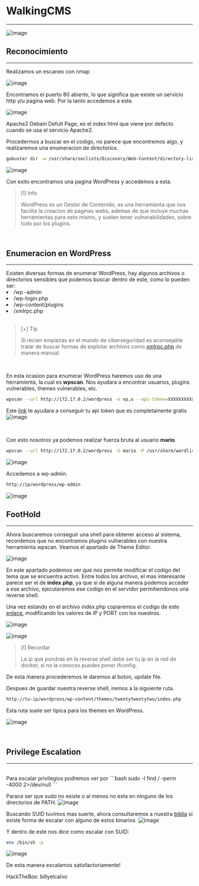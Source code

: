 <h1>WalkingCMS</h1>
<hr>

![image](https://github.com/user-attachments/assets/5cc1132d-f3cf-4faf-a761-11e365515ce4)

<h2>Reconocimiento</h2>
<hr>
Realizamos un escaneo con nmap

<br>

![image](https://github.com/user-attachments/assets/594a29cc-1674-47fe-ab74-c0edabe559e1)

Encontramos el puerto 80 abierto, lo que significa que existe un servicio http y/u pagina web.
Por la tanto accedemos a este.

![image](https://github.com/user-attachments/assets/65e56ea0-f959-423b-8759-aab8fbcfb42e)

Apache2 Debain Defult Page, es el index html que viene por defecto cuando se usa el servicio Apache2.

Procedermos a buscar en el codigo, no parece que encontremos algo, y realizaremos una enumeracion de directorios.
```bash
gobuster dir -w /usr/share/seclists/Discovery/Web-Content/directory-list-2.3-medium.txt -u http://172.17.0.2/ -t 100 -x php,html,git,js
```

![image](https://github.com/user-attachments/assets/153142ab-a095-445a-927e-d9727a209f4c)

Con exito encontramos una pagina WordPress y accedemos a esta.

>[!] Info
>
>WordPress es un Gestor de Contenido, es una herramienta que nos facilita la creacion de paginas webs, ademas de que incluye muchas herramientas para esto mismo, y suelen tener vulnerabilidades, sobre todo por los plugins.

<br>
<h2>Enumeracion en WordPress</h2>
<hr> 
Existen diversas formas de enumerar WordPress, hay algunos archivos o directorios sensibles que podemos buscar dentro de este, como lo pueden ser:
<li>/wp -admin</li>
<li>/wp-login.php</li>
<li>/wp-content/plugins</li>
<li>/xmlrpc.php</li>
<br>

>[+] Tip
>
>Si recien empiezas en el mundo de ciberseguridad es aconsejable tratar de buscar formas de explotar archivos como <a href="https://nitesculucian.github.io/2019/07/02/exploiting-the-xmlrpc-php-on-all-wordpress-versions/" target="_blank">xmlrpc.php</a> de manera manual.

<br>

En esta ocasion para enumerar WordPress haremos uso de una herramienta, la cual es <b>wpscan</b>.
Nos ayudara a encontrar usuarios, plugins vulnerables, themes vulnerables, etc.

```bash
wpscan --url http://172.17.0.2/wordpress -e vp,u --api-token=XXXXXXXXXXXXXXXXXXXXXXXX
```
Este <a href="https://www.malcare.com/blog/how-to-use-wpscan/">link</a> te ayudara a conseguir tu api token que es completamente gratis
![image](https://github.com/user-attachments/assets/927a0fc2-e15b-4daa-b882-384907bf19a4)

<br>

Con esto nosotros ya podemos realizar fuerza bruta al usuario <b>mario</b>.
```bash
wpscan --url http://172.17.0.2/wordpress -U mario -P /usr/share/wordlists/rockyou.txt --api-token=XXXXXXXXXXXXXXXXXXXXXXXX
```
![image](https://github.com/user-attachments/assets/9fcf560f-5906-43fa-8d4b-783972cb3be7)

Accedemos a wp-admin.
```bash
http://ip/wordpress/wp-admin
```
![image](https://github.com/user-attachments/assets/310c1773-ce90-48a1-913d-4fa6a1c9d0ee)

<h2>FootHold</h2>
<hr>

Ahora buscaremos conseguir una shell para obtener acceso al sistema, recordemos que no encontramos plugins vulnerables con nuestra herramienta wpscan.
Veamos el apartado de Theme Editor.

![image](https://github.com/user-attachments/assets/38fa937f-1136-41d5-9e20-2d485f206167)

En este apartado podemos ver que nos permite modificar el codigo del tema que se encuentra activo.
Entre todos los archivo, el mas interesante parece ser el de <b>index.php</b>, ya que si de alguna manera podemos acceder a ese archivo, ejecutaremos ese codigo en el servidor permitiendonos una reverse shell.

Una vez estando en el archivo index.php copiaremos el codigo de este <a href="https://github.com/pentestmonkey/php-reverse-shell/blob/master/php-reverse-shell.php">enlace</a>, modificando los valores de IP y PORT con los nuestros.

![image](https://github.com/user-attachments/assets/ccbc9167-d462-4529-866f-c9d5dafa76ac)

![image](https://github.com/user-attachments/assets/65b26f64-98c8-4a6a-9f69-ea3d219c4ae2)

>[!] Recordar
>
>La ip que pondras en la reverse shell debe ser tu ip en la red de docker, si no la conoces puedes poner ifconfig.

De esta manera procederemos le daremos al boton, update file.

Despues de guardar nuestra reverse shell, iremos a la siguiente ruta.

```bash
http://tu-ip/wordpress/wp-content/themes/twentytwentytwo/index.php
```
Esta ruta suele ser tipica para los themes en WordPress.

![image](https://github.com/user-attachments/assets/d3ca9d94-65ff-45bc-a2a6-1f7c04bbb793)

<br>

<h2>Privilege Escalation</h2>
<hr>
<br>
Para escalar privilegios podremos ver por
```bash
sudo -l 
find / -perm -4000 2>/dev/null
```

Parace ser que sudo no existe o al menos no esta en ninguno de los directorios de PATH.
![image](https://github.com/user-attachments/assets/502c22ed-01c4-476e-adcf-d0c2022c8c38)

Buscando SUID tuvimos mas suerte, ahora consultaremos a nuestra <a href="https://gtfobins.github.io/">biblia</a> si existe forma de escalar con alguno de estos binarios.
![image](https://github.com/user-attachments/assets/67d1eab3-0157-4a95-a71b-c4f2b0ddb0df)

Y dentro de este nos dice como escalar con SUID:
```bash
env /bin/sh -p
```

![image](https://github.com/user-attachments/assets/f819ebaf-e78f-4eb0-95a0-ad4e9d82e78d)

De esta manera escalamos satisfactoriamente!

HackTheBox: billyelcalvo
